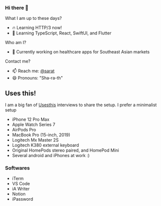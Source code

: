 ### Hi there 👋

What I am up to these days?
- 🔥 Learning HTTP/3 now!
- 🌱 Learning TypeScript, React, SwiftUI, and Flutter

Who am I?
- 🔭 Currently working on healthcare apps for Southeast Asian markets

Contact me?
- 📫 Reach me: [@sarat](https://twitter.com/sarat)
- 😄 Pronouns: "Sha-ra-th"

## Uses this!
I am a big fan of [Usesthis](https://usesthis.com) interviews to share the setup. I prefer a minimalist setup

- iPhone 12 Pro Max
- Apple Watch Series 7
- AirPods Pro
- MacBook Pro (15-inch, 2019)
- Logitech Mx Master 2S
- Logitech K380 external keyboard
- Original HomePods stereo paired, and HomePod Mini
- Several android and iPhones at work :) 


### Softwares
- iTerm
- VS Code
- iA Writer
- Notion
- iPassword
